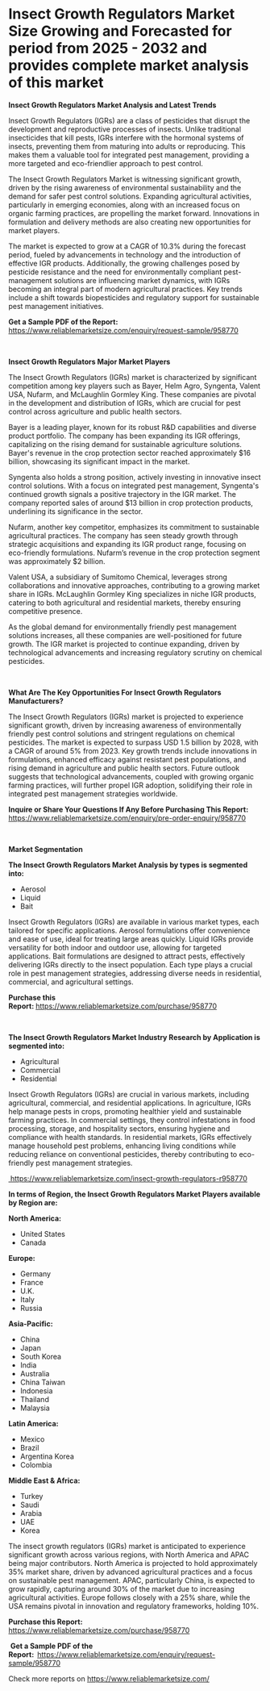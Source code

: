 <p><h1>Insect Growth Regulators Market Size Growing and Forecasted for period from 2025 - 2032 and provides complete market analysis of this market</h1></p><p><strong>Insect Growth Regulators Market Analysis and Latest Trends</strong></p>
<p><p>Insect Growth Regulators (IGRs) are a class of pesticides that disrupt the development and reproductive processes of insects. Unlike traditional insecticides that kill pests, IGRs interfere with the hormonal systems of insects, preventing them from maturing into adults or reproducing. This makes them a valuable tool for integrated pest management, providing a more targeted and eco-friendlier approach to pest control.</p><p>The Insect Growth Regulators Market is witnessing significant growth, driven by the rising awareness of environmental sustainability and the demand for safer pest control solutions. Expanding agricultural activities, particularly in emerging economies, along with an increased focus on organic farming practices, are propelling the market forward. Innovations in formulation and delivery methods are also creating new opportunities for market players.</p><p>The market is expected to grow at a CAGR of 10.3% during the forecast period, fueled by advancements in technology and the introduction of effective IGR products. Additionally, the growing challenges posed by pesticide resistance and the need for environmentally compliant pest-management solutions are influencing market dynamics, with IGRs becoming an integral part of modern agricultural practices. Key trends include a shift towards biopesticides and regulatory support for sustainable pest management initiatives.</p></p>
<p><strong>Get a Sample PDF of the Report:&nbsp;</strong> <a href="https://www.reliablemarketsize.com/enquiry/request-sample/958770?utm_campaign=1886&utm_medium=2&utm_source=Github&utm_content=ia&utm_term=30012025&utm_id=insect-growth-regulators">https://www.reliablemarketsize.com/enquiry/request-sample/958770</a></p>
<p>&nbsp;</p>
<p><strong>Insect Growth Regulators Major Market Players</strong></p>
<p><p>The Insect Growth Regulators (IGRs) market is characterized by significant competition among key players such as Bayer, Helm Agro, Syngenta, Valent USA, Nufarm, and McLaughlin Gormley King. These companies are pivotal in the development and distribution of IGRs, which are crucial for pest control across agriculture and public health sectors.</p><p>Bayer is a leading player, known for its robust R&D capabilities and diverse product portfolio. The company has been expanding its IGR offerings, capitalizing on the rising demand for sustainable agriculture solutions. Bayer's revenue in the crop protection sector reached approximately $16 billion, showcasing its significant impact in the market.</p><p>Syngenta also holds a strong position, actively investing in innovative insect control solutions. With a focus on integrated pest management, Syngenta's continued growth signals a positive trajectory in the IGR market. The company reported sales of around $13 billion in crop protection products, underlining its significance in the sector.</p><p>Nufarm, another key competitor, emphasizes its commitment to sustainable agricultural practices. The company has seen steady growth through strategic acquisitions and expanding its IGR product range, focusing on eco-friendly formulations. Nufarm’s revenue in the crop protection segment was approximately $2 billion.</p><p>Valent USA, a subsidiary of Sumitomo Chemical, leverages strong collaborations and innovative approaches, contributing to a growing market share in IGRs. McLaughlin Gormley King specializes in niche IGR products, catering to both agricultural and residential markets, thereby ensuring competitive presence.</p><p>As the global demand for environmentally friendly pest management solutions increases, all these companies are well-positioned for future growth. The IGR market is projected to continue expanding, driven by technological advancements and increasing regulatory scrutiny on chemical pesticides.</p></p>
<p>&nbsp;</p>
<p><strong>What Are The Key Opportunities For Insect Growth Regulators Manufacturers?</strong></p>
<p><p>The Insect Growth Regulators (IGRs) market is projected to experience significant growth, driven by increasing awareness of environmentally friendly pest control solutions and stringent regulations on chemical pesticides. The market is expected to surpass USD 1.5 billion by 2028, with a CAGR of around 5% from 2023. Key growth trends include innovations in formulations, enhanced efficacy against resistant pest populations, and rising demand in agriculture and public health sectors. Future outlook suggests that technological advancements, coupled with growing organic farming practices, will further propel IGR adoption, solidifying their role in integrated pest management strategies worldwide.</p></p>
<p><strong>Inquire or Share Your Questions If Any Before Purchasing This Report:</strong> <a href="https://www.reliablemarketsize.com/enquiry/pre-order-enquiry/958770?utm_campaign=1886&utm_medium=2&utm_source=Github&utm_content=ia&utm_term=30012025&utm_id=insect-growth-regulators">https://www.reliablemarketsize.com/enquiry/pre-order-enquiry/958770</a></p>
<p>&nbsp;</p>
<p><strong>Market Segmentation</strong></p>
<p><strong>The Insect Growth Regulators Market Analysis by types is segmented into:</strong></p>
<p><ul><li>Aerosol</li><li>Liquid</li><li>Bait</li></ul></p>
<p><p>Insect Growth Regulators (IGRs) are available in various market types, each tailored for specific applications. Aerosol formulations offer convenience and ease of use, ideal for treating large areas quickly. Liquid IGRs provide versatility for both indoor and outdoor use, allowing for targeted applications. Bait formulations are designed to attract pests, effectively delivering IGRs directly to the insect population. Each type plays a crucial role in pest management strategies, addressing diverse needs in residential, commercial, and agricultural settings.</p></p>
<p><strong>Purchase this Report:&nbsp;</strong><a href="https://www.reliablemarketsize.com/purchase/958770?utm_campaign=1886&utm_medium=2&utm_source=Github&utm_content=ia&utm_term=30012025&utm_id=insect-growth-regulators">https://www.reliablemarketsize.com/purchase/958770</a></p>
<p>&nbsp;</p>
<p><strong>The Insect Growth Regulators Market Industry Research by Application is segmented into:</strong></p>
<p><ul><li>Agricultural</li><li>Commercial</li><li>Residential</li></ul></p>
<p><p>Insect Growth Regulators (IGRs) are crucial in various markets, including agricultural, commercial, and residential applications. In agriculture, IGRs help manage pests in crops, promoting healthier yield and sustainable farming practices. In commercial settings, they control infestations in food processing, storage, and hospitality sectors, ensuring hygiene and compliance with health standards. In residential markets, IGRs effectively manage household pest problems, enhancing living conditions while reducing reliance on conventional pesticides, thereby contributing to eco-friendly pest management strategies.</p></p>
<p><a href="https://www.reliablemarketsize.com/insect-growth-regulators-r958770?utm_campaign=1886&utm_medium=2&utm_source=Github&utm_content=ia&utm_term=30012025&utm_id=insect-growth-regulators">&nbsp;https://www.reliablemarketsize.com/insect-growth-regulators-r958770</a></p>
<p><strong>In terms of Region, the Insect Growth Regulators Market Players available by Region are:</strong></p>
<p>
    <p> <strong> North America: </strong>
        <ul>
            <li>United States</li>
            <li>Canada</li>
        </ul>
        </p> 
    <p> <strong> Europe: </strong>
        <ul>
            <li>Germany</li>
            <li>France</li>
            <li>U.K.</li>
            <li>Italy</li>
            <li>Russia</li>
        </ul>
        </p> 
    <p> <strong> Asia-Pacific: </strong>
        <ul>
            <li>China</li>
            <li>Japan</li>
            <li>South Korea</li>
            <li>India</li>
            <li>Australia</li>
            <li>China Taiwan</li>
            <li>Indonesia</li>
            <li>Thailand</li>
            <li>Malaysia</li>
        </ul>
        </p> 
    <p> <strong> Latin America: </strong>
        <ul>
            <li>Mexico</li>
            <li>Brazil</li>
            <li>Argentina Korea</li>
            <li>Colombia</li>
        </ul>
        </p> 
    <p> <strong> Middle East & Africa: </strong>
        <ul>
            <li>Turkey</li>
            <li>Saudi</li>
            <li>Arabia</li>
            <li>UAE</li>
            <li>Korea</li>
        </ul>
    </p>
    </p>
<p><p>The insect growth regulators (IGRs) market is anticipated to experience significant growth across various regions, with North America and APAC being major contributors. North America is projected to hold approximately 35% market share, driven by advanced agricultural practices and a focus on sustainable pest management. APAC, particularly China, is expected to grow rapidly, capturing around 30% of the market due to increasing agricultural activities. Europe follows closely with a 25% share, while the USA remains pivotal in innovation and regulatory frameworks, holding 10%.</p></p>
<p><strong>Purchase this Report: </strong><a href="https://www.reliablemarketsize.com/purchase/958770?utm_campaign=1886&utm_medium=2&utm_source=Github&utm_content=ia&utm_term=30012025&utm_id=insect-growth-regulators">https://www.reliablemarketsize.com/purchase/958770</a></p>
<p>&nbsp;<strong>Get a Sample PDF of the Report:&nbsp;&nbsp;</strong><a href="https://www.reliablemarketsize.com/enquiry/request-sample/958770?utm_campaign=1886&utm_medium=2&utm_source=Github&utm_content=ia&utm_term=30012025&utm_id=insect-growth-regulators">https://www.reliablemarketsize.com/enquiry/request-sample/958770</a></p>
<p><strong></strong></p>
<p>Check more reports on <a href="https://www.reliablemarketsize.com/?utm_campaign=1886&utm_medium=2&utm_source=Github&utm_content=ia&utm_term=30012025&utm_id=insect-growth-regulators">https://www.reliablemarketsize.com/</a></p>